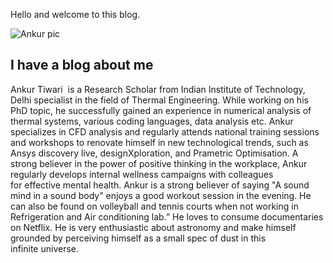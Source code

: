 Hello and welcome to this blog. 

![Ankur pic](https://user-images.githubusercontent.com/98001972/160572379-cb4a8c2d-a9b4-470e-9262-e18e056d425b.jpg)



## I have a blog about me

Ankur Tiwari  is a Research Scholar from Indian Institute of Technology, Delhi specialist in the field of Thermal Engineering. While working on his PhD topic, he successfully gained an experience in numerical analysis of thermal systems, various coding languages, data analysis etc. Ankur specializes in CFD analysis and regularly attends national training sessions and workshops to renovate himself in new technological trends, such as Ansys discovery live, designXploration, and Prametric Optimisation. A strong believer in the power of positive thinking in the workplace, Ankur regularly develops internal wellness campaigns with colleagues for effective mental health. Ankur is a strong believer of saying "A sound mind in a sound body" enjoys a good workout session in the evening. He can also be found on volleyball and tennis courts when not working in Refrigeration and Air conditioning lab.” He loves to consume documentaries on Netflix. He is very enthusiastic about astronomy and make himself grounded by perceiving himself as a small spec of dust in this infinite universe. 
